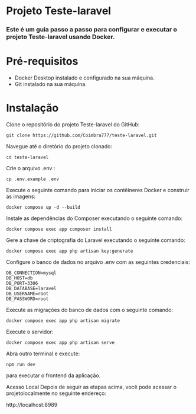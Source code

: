 
# Projeto Teste-laravel
### Este é um guia passo a passo para configurar e executar o projeto Teste-laravel usando Docker.

# Pré-requisitos
- Docker Desktop instalado e configurado na sua máquina.
- Git instalado na sua máquina.
  
# Instalação
Clone o repositório do projeto Teste-laravel do GitHub:

```
git clone https://github.com/Coimbra777/teste-laravel.git
```
Navegue até o diretório do projeto clonado:
```
cd teste-laravel
```

Crie o arquivo .env :
```
cp .env.example .env
```

Execute o seguinte comando para iniciar os contêineres Docker e construir as imagens:
```
docker compose up -d --build
```
Instale as dependências do Composer executando o seguinte comando:
```
docker compose exec app composer install
```

Gere a chave de criptografia do Laravel executando o seguinte comando:
```
docker compose exec app php artisan key:generate
```
Configure o banco de dados no arquivo .env com as seguintes credenciais:
```
DB_CONNECTION=mysql
DB_HOST=db
DB_PORT=3306
DB_DATABASE=laravel
DB_USERNAME=root
DB_PASSWORD=root
```
Execute as migrações do banco de dados com o seguinte comando:
```
docker compose exec app php artisan migrate
```
Execute o servidor:
```
docker compose exec app php artisan serve
```

Abra outro terminal e execute:
```
npm run dev
```
para executar o frontend da aplicação.

Acesso Local
Depois de seguir as etapas acima, você pode acessar o projetolocalmente no seguinte endereço:

http://localhost:8989
